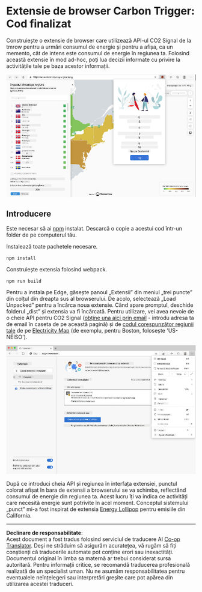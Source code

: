 <!--
CO_OP_TRANSLATOR_METADATA:
{
  "original_hash": "3f5e6821e0febccfc5d05e7c944d9e3d",
  "translation_date": "2025-08-27T22:54:09+00:00",
  "source_file": "5-browser-extension/solution/translation/README.ja.md",
  "language_code": "ro"
}
-->
# Extensie de browser Carbon Trigger: Cod finalizat

Construiește o extensie de browser care utilizează API-ul CO2 Signal de la tmrow pentru a urmări consumul de energie și pentru a afișa, ca un memento, cât de intens este consumul de energie în regiunea ta. Folosind această extensie în mod ad-hoc, poți lua decizii informate cu privire la activitățile tale pe baza acestor informații.

![extension screenshot](../../../../../translated_images/extension-screenshot.0e7f5bfa110e92e3875e1bc9405edd45a3d2e02963e48900adb91926a62a5807.ro.png)

## Introducere

Este necesar să ai [npm](https://npmjs.com) instalat. Descarcă o copie a acestui cod într-un folder de pe computerul tău.

Instalează toate pachetele necesare.

```
npm install
```

Construiește extensia folosind webpack.

```
npm run build
```

Pentru a instala pe Edge, găsește panoul „Extensii” din meniul „trei puncte” din colțul din dreapta sus al browserului. De acolo, selectează „Load Unpacked” pentru a încărca noua extensie. Când apare promptul, deschide folderul „dist” și extensia va fi încărcată. Pentru utilizare, vei avea nevoie de o cheie API pentru CO2 Signal ([obține una aici prin email](https://www.co2signal.com/) - introdu adresa ta de email în caseta de pe această pagină) și de [codul corespunzător regiunii tale](http://api.electricitymap.org/v3/zones) de pe [Electricity Map](https://www.electricitymap.org/map) (de exemplu, pentru Boston, folosește 'US-NEISO').

![installing](../../../../../translated_images/install-on-edge.78634f02842c48283726c531998679a6f03a45556b2ee99d8ff231fe41446324.ro.png)

După ce introduci cheia API și regiunea în interfața extensiei, punctul colorat afișat în bara de extensii a browserului se va schimba, reflectând consumul de energie din regiunea ta. Acest lucru îți va indica ce activități care necesită energie sunt potrivite în acel moment. Conceptul sistemului „punct” mi-a fost inspirat de extensia [Energy Lollipop](https://energylollipop.com/) pentru emisiile din California.

---

**Declinare de responsabilitate**:  
Acest document a fost tradus folosind serviciul de traducere AI [Co-op Translator](https://github.com/Azure/co-op-translator). Deși ne străduim să asigurăm acuratețea, vă rugăm să fiți conștienți că traducerile automate pot conține erori sau inexactități. Documentul original în limba sa maternă ar trebui considerat sursa autoritară. Pentru informații critice, se recomandă traducerea profesională realizată de un specialist uman. Nu ne asumăm responsabilitatea pentru eventualele neînțelegeri sau interpretări greșite care pot apărea din utilizarea acestei traduceri.
